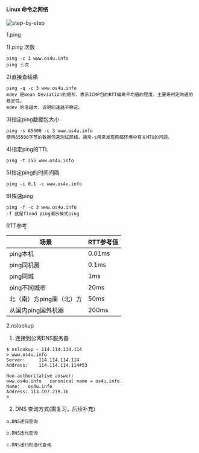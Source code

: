 <!--
author: os4uinfo
head: https://os4u.info/blog/img/sun.png
date: 2017-04-31
title: Linux 命令之网络
tags: markdown
images: https://os4u.info/blog/img/sun.png
category: Linux
status: publish
summary: Linux运维中，常用命令解决实际的运维问题，持续更新，总结中。
-->
#### Linux 命令之网络

![step-by-step](https://www.os4u.info/blog/linux/images/step-by-step.jpg)

1.ping

1).ping 次数

```
ping -c 3 www.os4u.info
ping 三次
```

2)直接查结果

```
ping -q -c 3 www.os4u.info
mdev 是mean Deviation的缩写，表示ICMP包的RTT偏离平均值的程度，主要来判定网速的稳定性。
mdev 的值越大，说明网速越不稳定。
```
3)指定ping数据包大小

```
ping -s 65500 -c 3 www.os4u.info
使用65500字节的数据包来测试网络，通常-s用来发现网络环境中有关MTU的问题。
```
4)指定ping的TTL

```
ping -t 255 www.os4u.info
```
5)指定ping的时间间隔

```
ping -i 0.1 -c www.os4u.info
```
6)快速ping

```
ping -f -c 3 www.os4u.info
-f 就是flood ping潮水模式ping
```

RTT参考

场景                  | RTT参考值           |
---------------------|--------------------|
ping本机              |     0.01ms         | 
ping同机房             |     0.1ms          |
ping同城              |    1ms             |
ping不同城市           |    20ms            |
北（南）方ping南（北）方 |    50ms            |
从国内ping国外机器      |    200ms           |

2.nslookup

1) 连接到公网DNS服务器

```
$ nslookup - 114.114.114.114
> www.os4u.info
Server:		114.114.114.114
Address:	114.114.114.114#53

Non-authoritative answer:
www.os4u.info	canonical name = os4u.info.
Name:	os4u.info
Address: 113.107.219.16
>

```
2) DNS 查询方式(需复习，后续补充）

```
a.DNS递归查询

b.DNS迭代查询

c.DNS递归和迭代查询
```